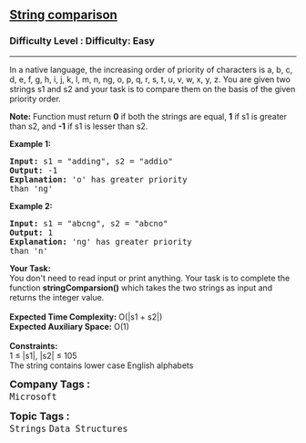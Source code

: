 <h2><a href="https://www.geeksforgeeks.org/problems/string-comparison5858/1">String comparison</a></h2><h3>Difficulty Level : Difficulty: Easy</h3><hr><div class="problems_problem_content__Xm_eO"><p>In a native language, the increasing order of priority of characters is a, b, c, d, e, f, g, h, i, j, k, l, m, n, ng, o, p, q, r, s, t, u, v, w, x, y, z. You are given two strings s1 and s2 and your task is to&nbsp;compare them on the basis of the given priority order.</p>
<p><strong>Note:</strong> Function must return <strong>0</strong> if both the strings are equal, <strong>1</strong> if s1 is greater than s2, and <strong>-1</strong> if s1 is lesser than s2.</p>
<p><strong>Example 1:</strong></p>
<pre><strong>Input:</strong> s1 = "adding", s2 = "addio"
<strong>Output:</strong> -1
<strong>Explanation:</strong> 'o' has greater priority 
than 'ng'</pre>
<p><strong>Example 2:</strong></p>
<pre><strong>Input:</strong> s1 = "abcng", s2 = "abcno"
<strong>Output:</strong> 1
<strong>Explanation:</strong> 'ng' has greater priority 
than 'n'</pre>
<p><strong>Your Task:&nbsp;&nbsp;</strong><br>You don't need to read input or print anything. Your task is to complete the function <strong>stringComparsion()</strong>&nbsp;which takes the two strings<strong> </strong>as input and returns the integer value.<br><br><strong>Expected Time Complexity:</strong>&nbsp;O(|s1 + s2|)<br><strong>Expected Auxiliary Space:</strong>&nbsp;O(1)<br><br><strong>Constraints:</strong><br>1 ≤ |s1|, |s2| ≤ 105<br>The string contains lower case English alphabets</p></div><p><span style=font-size:18px><strong>Company Tags : </strong><br><code>Microsoft</code>&nbsp;<br><p><span style=font-size:18px><strong>Topic Tags : </strong><br><code>Strings</code>&nbsp;<code>Data Structures</code>&nbsp;